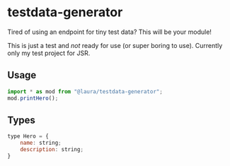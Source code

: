 # testdata-generator

Tired of using an endpoint for tiny test data? This will be your module!

This is just a test and *not* ready for use (or super boring to use).
Currently only my test project for JSR.

## Usage
```javascript
import * as mod from "@laura/testdata-generator";
mod.printHero();
```

## Types
```javascript
type Hero = {
    name: string;
    description: string;
}
```